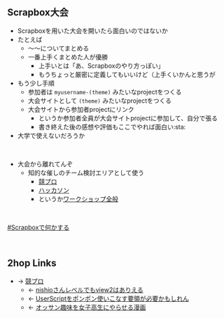 ## Scrapbox大会
- Scrapboxを用いた大会を開いたら面白いのではないか
- たとえば
    - ～～についてまとめる
    - 一番上手くまとめた人が優勝
        - 上手いとは「あ、Scrapboxのやり方っぽい」
        - もうちょっと厳密に定義してもいいけど（上手くいかんと思うが
- もう少し手順
    - 参加者は `myusername-(theme)` みたいなprojectをつくる
    - 大会サイトとして `(theme)` みたいなprojectをつくる
    - 大会サイトから参加者projectにリンク
        - というか参加者全員が大会サイトprojectに参加して、自分で張る
        - 書き終えた後の感想や評価もここでやれば面白い:sta:
- 大学で使えないだろうか

<br>

- 大会から離れてんぞ
    - 知的な催しのチーム検討エリアとして使う
        - [競プロ](競プロ.md)
        - [ハッカソン](ハッカソン.md)
        - というか[ワークショップ全般](ワークショップ全般.md)

<br>

[#Scrapboxで何かする](Scrapboxで何かする.md)

<br>

## 2hop Links
- → [競プロ](競プロ.md)
    - ← [nishioさんレベルでもview2はありえる](nishioさんレベルでもview2はありえる.md)
    - ← [UserScriptをポンポン使いこなす要領が必要かもしれん](UserScriptをポンポン使いこなす要領が必要かもしれん.md)
    - ← [オッサン趣味を女子高生にやらせる漫画](オッサン趣味を女子高生にやらせる漫画.md)

